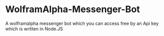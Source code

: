 # WolframAlpha-Messenger-Bot
A wolframalpha messenger bot which you can access free by an Api key  which is written in Node.JS 
